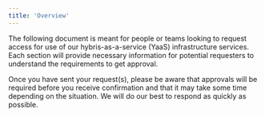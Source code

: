 ```yaml
---
title: 'Overview'
---
```


The following document is meant for people or teams looking to request access for use of our hybris-as-a-service (YaaS) infrastructure services.
Each section will provide necessary information for potential requesters to understand the requirements to get approval.

<div class="panel note">
Once you have sent your request(s), please be aware that approvals will be required before you receive confirmation and that it may take some time depending on the situation. We will do our best to respond as quickly as possible.
</div>
